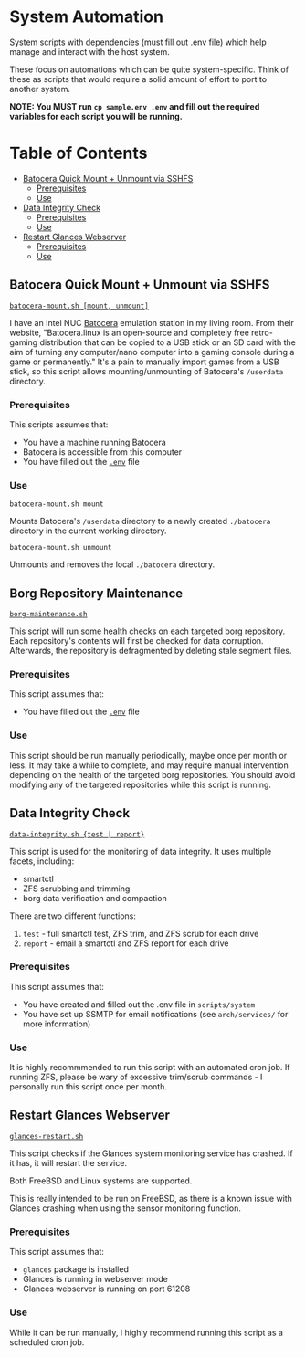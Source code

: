 # System Automation

System scripts with dependencies (must fill out .env file) which help manage and interact with the host system.

These focus on automations which can be quite system-specific.
Think of these as scripts that would require a solid amount of effort to port to another system.

**NOTE: You MUST run `cp sample.env .env` and fill out the required variables for each script you will be running.**




# Table of Contents

- [Batocera Quick Mount + Unmount via SSHFS](#Batocera-Quick-Mount-+-Unmount-via-SSHFS)
  - [Prerequisites](#Prerequisites)
  - [Use](#Use)
- [Data Integrity Check](#Data-Integrity-Check)
  - [Prerequisites](#Prerequisites-1)
  - [Use](#Use-1)
- [Restart Glances Webserver](#Restart-Glances-Webserver)
  - [Prerequisites](#Prerequisites-2)
  - [Use](#Use-2)




## Batocera Quick Mount + Unmount via SSHFS
[`batocera-mount.sh [mount, unmount]`](batocera-mount.sh)

I have an Intel NUC [Batocera](https://batocera.org/) emulation station in my living room.
From their website, "Batocera.linux is an open-source and completely free retro-gaming distribution that can be copied to a USB stick or an SD card with the aim of turning any computer/nano computer into a gaming console during a game or permanently."
It's a pain to manually import games from a USB stick, so this script allows mounting/unmounting of Batocera's `/userdata` directory.

### Prerequisites
This scripts assumes that:
- You have a machine running Batocera
- Batocera is accessible from this computer
- You have filled out the [`.env`](sample.env) file

### Use
`batocera-mount.sh mount`

Mounts Batocera's `/userdata` directory to a newly created `./batocera` directory in the current working directory.


`batocera-mount.sh unmount`

Unmounts and removes the local `./batocera` directory.

## Borg Repository Maintenance
[`borg-maintenance.sh`](borg-maintenance.sh)

This script will run some health checks on each targeted borg repository.
Each repository's contents will first be checked for data corruption.
Afterwards, the repository is defragmented by deleting stale segment files.

### Prerequisites
This script assumes that:
- You have filled out the [`.env`](sample.env) file

### Use
This script should be run manually periodically, maybe once per month or less.
It may take a while to complete, and may require manual intervention depending on the health of the targeted borg repositories.
You should avoid modifying any of the targeted repositories while this script is running.


## Data Integrity Check
[`data-integrity.sh {test | report}`](data-integrity.sh)

This script is used for the monitoring of data integrity.
It uses multiple facets, including:
- smartctl
- ZFS scrubbing and trimming
- borg data verification and compaction

There are two different functions:
1. `test` - full smartctl test, ZFS trim, and ZFS scrub for each drive
2. `report` - email a smartctl and ZFS report for each drive

### Prerequisites
This script assumes that:
- You have created and filled out the .env file in `scripts/system`
- You have set up SSMTP for email notifications (see `arch/services/` for more information)

### Use
It is highly recommmended to run this script with an automated cron job.
If running ZFS, please be wary of excessive trim/scrub commands - I personally run this script once per month.




## Restart Glances Webserver
[`glances-restart.sh`](glances-restart.sh)

This script checks if the Glances system monitoring service has crashed.
If it has, it will restart the service.

Both FreeBSD and Linux systems are supported.

This is really intended to be run on FreeBSD, as there is a known issue with Glances crashing when using the sensor monitoring function.

### Prerequisites
This script assumes that:
- `glances` package is installed
- Glances is running in webserver mode
- Glances webserver is running on port 61208


### Use
While it can be run manually, I highly recommend running this script as a scheduled cron job.
